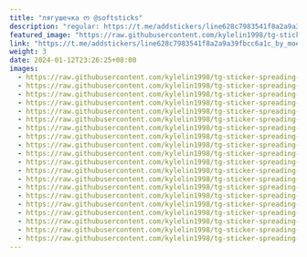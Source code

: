 ```yaml
---
title: "лягушечка ᰔ @softsticks"
description: "regular: https://t.me/addstickers/line628c7983541f8a2a9a39fbcc6a1c_by_moe_sticker_bot"
featured_image: "https://raw.githubusercontent.com/kylelin1998/tg-sticker-spreading-worldwide-images/main/img/c6ed1661-c9a8-4258-8347-819559a39fd0.jpg"
link: "https://t.me/addstickers/line628c7983541f8a2a9a39fbcc6a1c_by_moe_sticker_bot"
weight: 3
date: 2024-01-12T23:26:25+08:00
images:
  - https://raw.githubusercontent.com/kylelin1998/tg-sticker-spreading-worldwide-images/main/img/c6ed1661-c9a8-4258-8347-819559a39fd0.jpg
  - https://raw.githubusercontent.com/kylelin1998/tg-sticker-spreading-worldwide-images/main/img/1fd02b3b-4751-4938-af76-3d93cfcfb458.jpg
  - https://raw.githubusercontent.com/kylelin1998/tg-sticker-spreading-worldwide-images/main/img/af655af3-c4c4-4c87-abfc-1aed0b283ace.jpg
  - https://raw.githubusercontent.com/kylelin1998/tg-sticker-spreading-worldwide-images/main/img/fa7331b8-91f1-4750-93a4-ee3f28075a55.jpg
  - https://raw.githubusercontent.com/kylelin1998/tg-sticker-spreading-worldwide-images/main/img/f80f91ba-3b5e-4206-9802-ce48b730642e.jpg
  - https://raw.githubusercontent.com/kylelin1998/tg-sticker-spreading-worldwide-images/main/img/badd3e83-a2b8-40fa-8a14-225bc25059e6.jpg
  - https://raw.githubusercontent.com/kylelin1998/tg-sticker-spreading-worldwide-images/main/img/af843b74-54cf-4beb-a5d1-6b0e3732aca8.jpg
  - https://raw.githubusercontent.com/kylelin1998/tg-sticker-spreading-worldwide-images/main/img/6ef3832a-c55a-4247-b3c1-cd8c193e5651.jpg
  - https://raw.githubusercontent.com/kylelin1998/tg-sticker-spreading-worldwide-images/main/img/13c2231c-640a-4a0a-aed6-75c49c4061b6.jpg
  - https://raw.githubusercontent.com/kylelin1998/tg-sticker-spreading-worldwide-images/main/img/bfa2f024-39da-4313-9571-f0c10ffbc175.jpg
  - https://raw.githubusercontent.com/kylelin1998/tg-sticker-spreading-worldwide-images/main/img/ae38d77b-fe9b-4d27-82f0-0b5af9002ad9.jpg
  - https://raw.githubusercontent.com/kylelin1998/tg-sticker-spreading-worldwide-images/main/img/22f0fdb9-d4bb-4159-bc4f-a7c762421e88.jpg
  - https://raw.githubusercontent.com/kylelin1998/tg-sticker-spreading-worldwide-images/main/img/851f7e35-d4cc-4a10-b2eb-2e42f8b15721.jpg
  - https://raw.githubusercontent.com/kylelin1998/tg-sticker-spreading-worldwide-images/main/img/9d531cde-6d65-4f38-a073-df5ccc62127b.jpg
  - https://raw.githubusercontent.com/kylelin1998/tg-sticker-spreading-worldwide-images/main/img/a74fcb17-03d0-42fb-b04f-bbc440b64622.jpg
  - https://raw.githubusercontent.com/kylelin1998/tg-sticker-spreading-worldwide-images/main/img/aef46722-ec57-4ed1-b314-e30ded394ae7.jpg
  - https://raw.githubusercontent.com/kylelin1998/tg-sticker-spreading-worldwide-images/main/img/747ee44b-da38-4676-bb50-8ed65e7fc0a0.jpg
  - https://raw.githubusercontent.com/kylelin1998/tg-sticker-spreading-worldwide-images/main/img/1d0d6d2f-7667-44c0-a949-4783ec86957c.jpg
  - https://raw.githubusercontent.com/kylelin1998/tg-sticker-spreading-worldwide-images/main/img/9ac4cdcf-5cdb-4d4d-af10-3b5a15f19290.jpg
  - https://raw.githubusercontent.com/kylelin1998/tg-sticker-spreading-worldwide-images/main/img/e1d6e715-cccd-4857-b733-43c905b898b3.jpg
---
```

